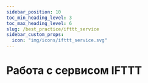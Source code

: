 ```yaml
---
sidebar_position: 10
toc_min_heading_level: 3
toc_max_heading_level: 6
slug: /best_practice/ifttt_service
sidebar_custom_props:
  icon: "img/icons/ifttt_service.svg"
---
```


# Работа с сервисом IFTTT